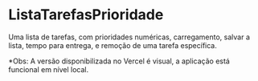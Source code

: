 # ListaTarefasPrioridade
Uma lista de tarefas, com prioridades numéricas, carregamento, salvar a lista, tempo para entrega, e remoção de uma tarefa específica.

*Obs: A versão disponibilizada no Vercel é visual, a aplicação está funcional em nível local.

